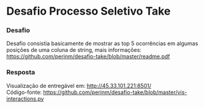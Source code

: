 # Desafio Processo Seletivo Take

### Desafio

Desafio consistia basicamente de mostrar as top 5 ocorrências em algumas posições de uma coluna de string, mais informações: https://github.com/perinm/desafio-take/blob/master/readme.pdf

### Resposta

Visualização de entregável em: http://45.33.101.221:8501/ \
Código-fonte: https://github.com/perinm/desafio-take/blob/master/vis-interactions.py
